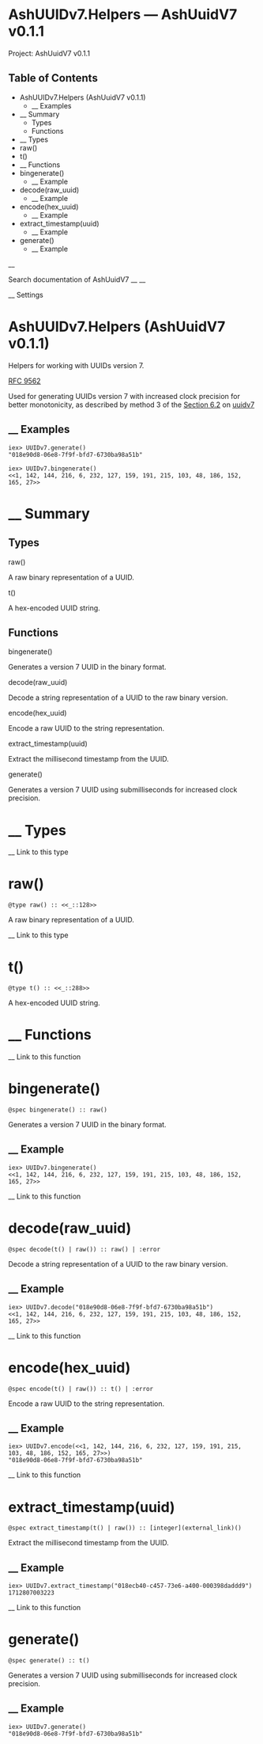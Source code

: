 # AshUUIDv7.Helpers — AshUuidV7 v0.1.1

Project: AshUuidV7 v0.1.1

## Table of Contents

- AshUUIDv7.Helpers (AshUuidV7 v0.1.1)
  - __ Examples
- __ Summary
  - Types
  - Functions
- __ Types
- raw()
- t()
- __ Functions
- bingenerate()
  - __ Example
- decode(raw_uuid)
  - __ Example
- encode(hex_uuid)
  - __ Example
- extract_timestamp(uuid)
  - __ Example
- generate()
  - __ Example

__

Search documentation of AshUuidV7 __ __

__ Settings

#  AshUUIDv7.Helpers (AshUuidV7 v0.1.1)

Helpers for working with UUIDs version 7.

[RFC 9562](external_link)

Used for generating UUIDs version 7 with increased clock precision for better monotonicity, as described by method 3 of the [Section 6.2](external_link) on [uuidv7](external_link)

##  __ Examples
    
    
    iex> UUIDv7.generate()
    "018e90d8-06e8-7f9f-bfd7-6730ba98a51b"
    
    iex> UUIDv7.bingenerate()
    <<1, 142, 144, 216, 6, 232, 127, 159, 191, 215, 103, 48, 186, 152, 165, 27>>

#  __ Summary

##  Types

raw()

A raw binary representation of a UUID.

t()

A hex-encoded UUID string.

##  Functions

bingenerate()

Generates a version 7 UUID in the binary format.

decode(raw_uuid)

Decode a string representation of a UUID to the raw binary version.

encode(hex_uuid)

Encode a raw UUID to the string representation.

extract_timestamp(uuid)

Extract the millisecond timestamp from the UUID.

generate()

Generates a version 7 UUID using submilliseconds for increased clock precision.

#  __ Types

__ Link to this type

# raw()
    
    
    @type raw() :: <<_::128>>

A raw binary representation of a UUID.

__ Link to this type

# t()
    
    
    @type t() :: <<_::288>>

A hex-encoded UUID string.

#  __ Functions

__ Link to this function

# bingenerate()
    
    
    @spec bingenerate() :: raw()

Generates a version 7 UUID in the binary format.

##  __ Example
    
    
    iex> UUIDv7.bingenerate()
    <<1, 142, 144, 216, 6, 232, 127, 159, 191, 215, 103, 48, 186, 152, 165, 27>>

__ Link to this function

# decode(raw_uuid)
    
    
    @spec decode(t() | raw()) :: raw() | :error

Decode a string representation of a UUID to the raw binary version.

##  __ Example
    
    
    iex> UUIDv7.decode("018e90d8-06e8-7f9f-bfd7-6730ba98a51b")
    <<1, 142, 144, 216, 6, 232, 127, 159, 191, 215, 103, 48, 186, 152, 165, 27>>

__ Link to this function

# encode(hex_uuid)
    
    
    @spec encode(t() | raw()) :: t() | :error

Encode a raw UUID to the string representation.

##  __ Example
    
    
    iex> UUIDv7.encode(<<1, 142, 144, 216, 6, 232, 127, 159, 191, 215, 103, 48, 186, 152, 165, 27>>)
    "018e90d8-06e8-7f9f-bfd7-6730ba98a51b"

__ Link to this function

# extract_timestamp(uuid)
    
    
    @spec extract_timestamp(t() | raw()) :: [integer](external_link)()

Extract the millisecond timestamp from the UUID.

##  __ Example
    
    
    iex> UUIDv7.extract_timestamp("018ecb40-c457-73e6-a400-000398daddd9")
    1712807003223

__ Link to this function

# generate()
    
    
    @spec generate() :: t()

Generates a version 7 UUID using submilliseconds for increased clock precision.

##  __ Example
    
    
    iex> UUIDv7.generate()
    "018e90d8-06e8-7f9f-bfd7-6730ba98a51b"
